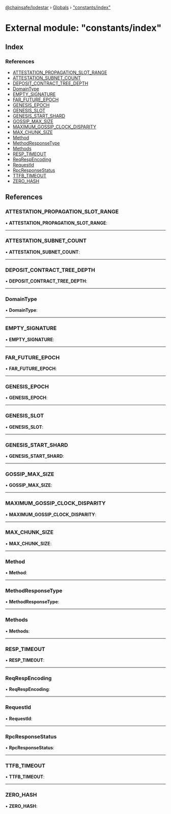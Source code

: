 [@chainsafe/lodestar](../README.md) › [Globals](../globals.md) › ["constants/index"](_constants_index_.md)

# External module: "constants/index"

## Index

### References

* [ATTESTATION_PROPAGATION_SLOT_RANGE](_constants_index_.md#attestation_propagation_slot_range)
* [ATTESTATION_SUBNET_COUNT](_constants_index_.md#attestation_subnet_count)
* [DEPOSIT_CONTRACT_TREE_DEPTH](_constants_index_.md#deposit_contract_tree_depth)
* [DomainType](_constants_index_.md#domaintype)
* [EMPTY_SIGNATURE](_constants_index_.md#empty_signature)
* [FAR_FUTURE_EPOCH](_constants_index_.md#far_future_epoch)
* [GENESIS_EPOCH](_constants_index_.md#genesis_epoch)
* [GENESIS_SLOT](_constants_index_.md#genesis_slot)
* [GENESIS_START_SHARD](_constants_index_.md#genesis_start_shard)
* [GOSSIP_MAX_SIZE](_constants_index_.md#gossip_max_size)
* [MAXIMUM_GOSSIP_CLOCK_DISPARITY](_constants_index_.md#maximum_gossip_clock_disparity)
* [MAX_CHUNK_SIZE](_constants_index_.md#max_chunk_size)
* [Method](_constants_index_.md#method)
* [MethodResponseType](_constants_index_.md#methodresponsetype)
* [Methods](_constants_index_.md#methods)
* [RESP_TIMEOUT](_constants_index_.md#resp_timeout)
* [ReqRespEncoding](_constants_index_.md#reqrespencoding)
* [RequestId](_constants_index_.md#requestid)
* [RpcResponseStatus](_constants_index_.md#rpcresponsestatus)
* [TTFB_TIMEOUT](_constants_index_.md#ttfb_timeout)
* [ZERO_HASH](_constants_index_.md#zero_hash)

## References

###  ATTESTATION_PROPAGATION_SLOT_RANGE

• **ATTESTATION_PROPAGATION_SLOT_RANGE**:

___

###  ATTESTATION_SUBNET_COUNT

• **ATTESTATION_SUBNET_COUNT**:

___

###  DEPOSIT_CONTRACT_TREE_DEPTH

• **DEPOSIT_CONTRACT_TREE_DEPTH**:

___

###  DomainType

• **DomainType**:

___

###  EMPTY_SIGNATURE

• **EMPTY_SIGNATURE**:

___

###  FAR_FUTURE_EPOCH

• **FAR_FUTURE_EPOCH**:

___

###  GENESIS_EPOCH

• **GENESIS_EPOCH**:

___

###  GENESIS_SLOT

• **GENESIS_SLOT**:

___

###  GENESIS_START_SHARD

• **GENESIS_START_SHARD**:

___

###  GOSSIP_MAX_SIZE

• **GOSSIP_MAX_SIZE**:

___

###  MAXIMUM_GOSSIP_CLOCK_DISPARITY

• **MAXIMUM_GOSSIP_CLOCK_DISPARITY**:

___

###  MAX_CHUNK_SIZE

• **MAX_CHUNK_SIZE**:

___

###  Method

• **Method**:

___

###  MethodResponseType

• **MethodResponseType**:

___

###  Methods

• **Methods**:

___

###  RESP_TIMEOUT

• **RESP_TIMEOUT**:

___

###  ReqRespEncoding

• **ReqRespEncoding**:

___

###  RequestId

• **RequestId**:

___

###  RpcResponseStatus

• **RpcResponseStatus**:

___

###  TTFB_TIMEOUT

• **TTFB_TIMEOUT**:

___

###  ZERO_HASH

• **ZERO_HASH**:
